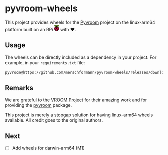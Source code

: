 # pyvroom-wheels

This project provides wheels for the [Pyvroom](https://github.com/VROOM-Project/pyvroom) project on the linux-arm64 platform built on an RPi <img src="material/rpi-logo.png" height="20" /> with ❤️.

## Usage

The wheels can be directly included as a dependency in your project. For example, in your `requirements.txt` file:

```txt
pyvroom@https://github.com/merschformann/pyvroom-wheels/releases/download/1.13.4/pyvroom-1.13.4-cp311-cp311-linux_aarch64.whl
```

## Remarks

We are grateful to the [VROOM Project](https://github.com/VROOM-Project/vroom) for their amazing work and for providing the [pyvroom](https://pypi.org/project/pyvroom/) package.

This project is merely a stopgap solution for having linux-arm64 wheels available. All credit goes to the original authors.

## Next

- [ ] Add wheels for darwin-arm64 (M1)
